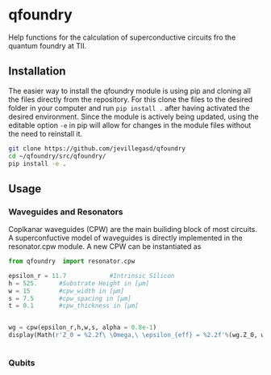 # qfoundry
 Help functions for the calculation of superconductive circuits fro the quantum foundry at TII.

## Installation
The easier way to install the qfoundry module is using pip and cloning all the files directly from the repository. For this clone the files to the desired folder in your computer and run ``pip install .`` after having activated the desired environment. Since the module is actively being updated, using the editable option ``-e`` in pip will allow for changes in the module files without the need to reinstall it.
```bash
git clone https://github.com/jevillegasd/qfoundry
cd ~/qfoundry/src/qfoundry/
pip install -e .
```

## Usage

### Waveguides and Resonators
Coplkanar waveguides (CPW) are the main builiding block of most circuits. A superconfuctive model of waveguides is directly implemented in the resonator.cpw module. A new CPW can be instantiated as 
```python
from qfoundry  import resonator.cpw

epsilon_r = 11.7            #Intrinsic Silicon
h = 525.      #Substrate Height in [μm]
w = 15        #cpw_width in [μm]
s = 7.5       #cpw_spacing in [μm]
t = 0.1       #cpw_thickness in [μm]


wg = cpw(epsilon_r,h,w,s, alpha = 0.8e-1)
display(Math(r'Z_0 = %2.2f\ \Omega,\ \epsilon_{eff} = %2.2f'%(wg.Z_0, wg.epsilon_ek)))

```
> 



```python
```


### Qubits


```python
```
